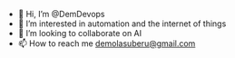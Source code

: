 - 👋 Hi, I’m @DemDevops
- 👀 I’m interested in automation and the internet of things
- 💞️ I’m looking to collaborate on AI  
- 📫 How to reach me demolasuberu@gmail.com

<!---
DemDevops/DemDevops is a ✨ special ✨ repository because its `README.md` (this file) appears on your GitHub profile.
You can click the Preview link to take a look at your changes.
--->
